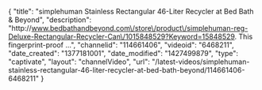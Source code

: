 {
    "title": "simplehuman Stainless Rectangular 46-Liter Recycler at Bed Bath & Beyond",
    "description": "http:\/\/www.bedbathandbeyond.com\/store\/product\/simplehuman-reg-Deluxe-Rectangular-Recycler-Can\/1015848529?Keyword=15848529. This fingerprint-proof ...",
    "channelid": "114661406",
    "videoid": "6468211",
    "date_created": "1377181001",
    "date_modified": "1427499879",
    "type": "captivate",
    "layout": "channelVideo",
    "url": "\/latest-videos\/simplehuman-stainless-rectangular-46-liter-recycler-at-bed-bath-beyond\/114661406-6468211"
}